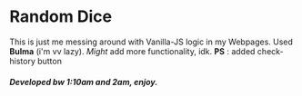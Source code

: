 # Random Dice

This is just me messing around with Vanilla-JS logic in my Webpages.
Used **Bulma** (i'm vv lazy).
*Might* add more functionality, idk.
**PS** : added check-history button

#### *Developed bw 1:10am and 2am, enjoy.*